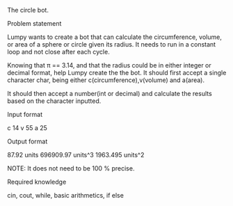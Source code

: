 
The circle bot.

Problem statement

Lumpy wants to create a bot that can calculate the circumference, volume, or area of a sphere or circle given its radius. It needs to run in a constant loop and not close after each cycle.

Knowing that π == 3.14, and that the radius could be in either integer or decimal format, help Lumpy create the the bot. It should first accept a single character char, being either c(circumference),v(volume) and a(area).

It should then accept a number(int or decimal) and calculate the results based on the character inputted.

Input format

c 14 
v 55 
a 25 



Output format

87.92 units 
696909.97 units^3 
1963.495 units^2 



NOTE: It does not need to be 100 % precise.

Required knowledge

cin, cout, while, basic arithmetics, if else